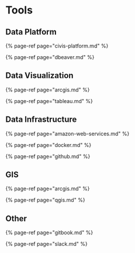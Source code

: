 # Tools

## Data Platform

{% page-ref page="civis-platform.md" %}

{% page-ref page="dbeaver.md" %}

## Data Visualization

{% page-ref page="arcgis.md" %}

{% page-ref page="tableau.md" %}

## Data Infrastructure

{% page-ref page="amazon-web-services.md" %}

{% page-ref page="docker.md" %}

{% page-ref page="github.md" %}

## GIS

{% page-ref page="arcgis.md" %}

{% page-ref page="qgis.md" %}

## Other

{% page-ref page="gitbook.md" %}

{% page-ref page="slack.md" %}

